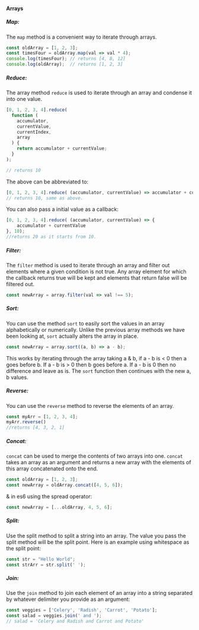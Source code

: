 #### Arrays

##### Map:

The `map` method is a convenient way to iterate through arrays.

```js
const oldArray = [1, 2, 3];
const timesFour = oldArray.map(val => val * 4);
console.log(timesFour); // returns [4, 8, 12]
console.log(oldArray);  // returns [1, 2, 3]
```

##### Reduce:

The array method `reduce` is used to iterate through an array and condense it into one value.

```js
[0, 1, 2, 3, 4].reduce(
  function (
    accumulator,
    currentValue,
    currentIndex,
    array
  ) {
    return accumulator + currentValue;
  }
);

// returns 10
```

The above can be abbreviated to:

```js
[0, 1, 2, 3, 4].reduce( (accumulator, currentValue) => accumulator + currentValue );
// returns 10, same as above.
```

You can also pass a initial value as a callback:

```js
[0, 1, 2, 3, 4].reduce( (accumulator, currentValue) => {
    accumulator + currentValue 
}, 10);
//returns 20 as it starts from 10.
```

##### Filter:

The `filter` method is used to iterate through an array and filter out elements where a given condition is not true. Any array element for which the callback returns true will be kept and elements that return false will be filtered out.

```js
const newArray = array.filter(val => val !== 5);
```

##### Sort:

You can use the method `sort` to easily sort the values in an array alphabetically or numerically. Unlike the previous array methods we have been looking at, `sort` actually alters the array in place.

```js
const newArray = array.sort((a, b) => a - b);
```

This works by iterating through the array taking a & b, if a - b is &lt; 0 then a goes before b. If a - b is &gt; 0 then b goes before a. If a - b is 0 then no difference and leave as is. The `sort` function then continues with the new a, b values.

##### Reverse:

You can use the `reverse` method to reverse the elements of an array.

```js
const myArr = [1, 2, 3, 4];
myArr.reverse()
//returns [4, 3, 2, 1]
```

##### Concat:

`concat` can be used to merge the contents of two arrays into one. `concat` takes an array as an argument and returns a new array with the elements of this array concatenated onto the end.

```js
const oldArray = [1, 2, 3];
const newArray = oldArray.concat([4, 5, 6]);
```

& in es6 using the spread operator:

```js
const newArray = [...oldArray, 4, 5, 6];
```

##### Split:

Use the split method to split a string into an array. The value you pass the split method will be the split point. Here is an example using whitespace as the split point:

```js
const str = "Hello World";
const strArr = str.split(' ');
```

##### Join:

Use the `join` method to join each element of an array into a string separated by whatever delimiter you provide as an argument:

```js
const veggies = ['Celery', 'Radish', 'Carrot', 'Potato'];
const salad = veggies.join(' and ');
// salad = 'Celery and Radish and Carrot and Potato'
```



